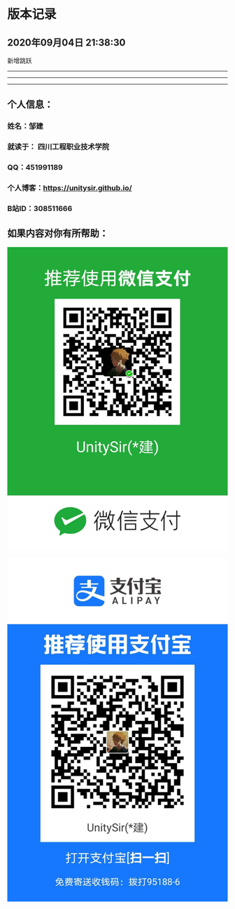 # 版本记录



## 2020年09月04日 21:38:30 


新增跳跃



















---



---



---



## 个人信息：

### 姓名：邹建
### 就读于： 四川工程职业技术学院
### QQ：451991189
### 个人博客：https://unitysir.github.io/
### B站ID：308511666

## 如果内容对你有所帮助：
![wx](https://raw.githubusercontent.com/unitysir/myRes/master/wx.jpg)

![zfb](https://raw.githubusercontent.com/unitysir/myRes/master/zfb.jpg)